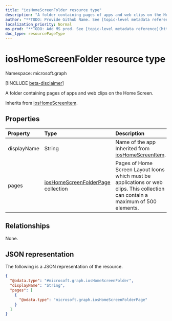 ```yaml
---
title: "iosHomeScreenFolder resource type"
description: "A folder containing pages of apps and web clips on the Home Screen."
author: "**TODO: Provide Github Name. See [topic-level metadata reference](https://msgo.azurewebsites.net/add/document/guidelines/metadata.html#topic-level-metadata)**"
localization_priority: Normal
ms.prod: "**TODO: Add MS prod. See [topic-level metadata reference](https://msgo.azurewebsites.net/add/document/guidelines/metadata.html#topic-level-metadata)**"
doc_type: resourcePageType
---
```


# iosHomeScreenFolder resource type

Namespace: microsoft.graph

[!INCLUDE [beta-disclaimer](../../includes/beta-disclaimer.md)]

A folder containing pages of apps and web clips on the Home Screen.


Inherits from [iosHomeScreenItem](../resources/ioshomescreenitem.md).

## Properties
|Property|Type|Description|
|:---|:---|:---|
|displayName|String|Name of the app Inherited from [iosHomeScreenItem](../resources/ioshomescreenitem.md).|
|pages|[iosHomeScreenFolderPage](../resources/ioshomescreenfolderpage.md) collection|Pages of Home Screen Layout Icons which must be applications or web clips. This collection can contain a maximum of 500 elements.|

## Relationships
None.

## JSON representation
The following is a JSON representation of the resource.
<!-- {
  "blockType": "resource",
  "@odata.type": "microsoft.graph.iosHomeScreenFolder"
}
-->
``` json
{
  "@odata.type": "#microsoft.graph.iosHomeScreenFolder",
  "displayName": "String",
  "pages": [
    {
      "@odata.type": "microsoft.graph.iosHomeScreenFolderPage"
    }
  ]
}
```

